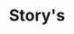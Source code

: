 ---
title: Story's
description: Unter dieser Kategorie findet ihr alle Geschichten die ich geschrieben habe!
image:

# Badge style
style:
    background: "#2a9d8f"
    color: "#fff"
---